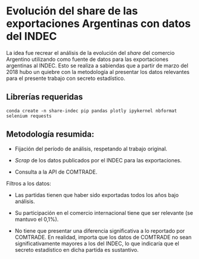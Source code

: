 # Evolución del share de las exportaciones Argentinas con datos del INDEC

La idea fue recrear el análisis de la evolución del _share_ del comercio Argentino utilizando como fuente de datos para las exportaciones argentinas al INDEC. Esto se realiza a sabiendas que a partir de marzo del 2018 hubo un quiebre con la metodología al presentar los datos relevantes para el presente trabajo con secreto estadístico.


## Librerías requeridas

`conda create -n share-indec pip pandas plotly ipykernel nbformat selenium requests`

## Metodología resumida:

- Fijación del período de análisis, respetando al trabajo original. 

- _Scrap_ de los datos publicados por el INDEC para las exportaciones.

- Consulta a la API de COMTRADE. 

Filtros a los datos:

- Las partidas tienen que haber sido exportadas todos los años bajo análisis.

- Su participación en el comercio internacional tiene que ser relevante (se mantuvo el 0,1%).
  
- No tiene que presentar una diferencia significativa a lo reportado por COMTRADE. En realidad, importa que los datos de COMTRADE no sean significativamente mayores a los del INDEC, lo que indicaría que el secreto estadístico en dicha partida es sustantivo.

